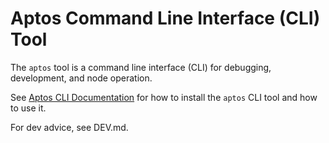 # Aptos Command Line Interface (CLI) Tool

The `aptos` tool is a command line interface (CLI) for debugging, development, and node operation.

See [Aptos CLI Documentation](https://aptos.dev/tools/aptos-cli/) for how to install the `aptos` CLI tool and how to use it.

For dev advice, see DEV.md.
